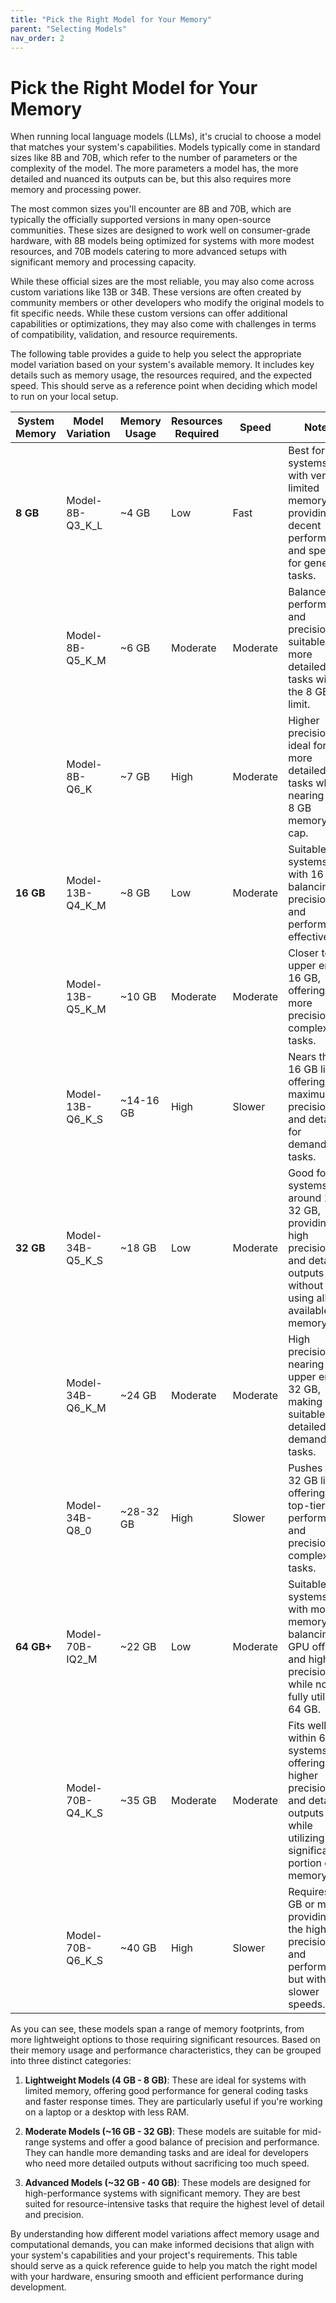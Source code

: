 ```yaml
---
title: "Pick the Right Model for Your Memory"
parent: "Selecting Models"
nav_order: 2
---
```

# Pick the Right Model for Your Memory

When running local language models (LLMs), it's crucial to choose a model that matches your system's capabilities. Models typically come in standard sizes like 8B and 70B, which refer to the number of parameters or the complexity of the model. The more parameters a model has, the more detailed and nuanced its outputs can be, but this also requires more memory and processing power.

The most common sizes you'll encounter are 8B and 70B, which are typically the officially supported versions in many open-source communities. These sizes are designed to work well on consumer-grade hardware, with 8B models being optimized for systems with more modest resources, and 70B models catering to more advanced setups with significant memory and processing capacity.

While these official sizes are the most reliable, you may also come across custom variations like 13B or 34B. These versions are often created by community members or other developers who modify the original models to fit specific needs. While these custom versions can offer additional capabilities or optimizations, they may also come with challenges in terms of compatibility, validation, and resource requirements.

The following table provides a guide to help you select the appropriate model variation based on your system's available memory. It includes key details such as memory usage, the resources required, and the expected speed. This should serve as a reference point when deciding which model to run on your local setup.

| **System Memory** | **Model Variation** | **Memory Usage** | **Resources Required** | **Speed** | **Notes**                                                    |
| ----------------- | ------------------- | ---------------- | ---------------------- | --------- | ------------------------------------------------------------ |
| **8 GB**          | Model-8B-Q3_K_L     | ~4 GB            | Low                    | Fast      | Best for systems with very limited memory, providing decent performance and speed for general tasks. |
|                   | Model-8B-Q5_K_M     | ~6 GB            | Moderate               | Moderate  | Balances performance and precision, suitable for more detailed tasks within the 8 GB limit. |
|                   | Model-8B-Q6_K       | ~7 GB            | High                   | Moderate  | Higher precision, ideal for more detailed tasks while nearing the 8 GB memory cap. |
| **16 GB**         | Model-13B-Q4_K_M    | ~8 GB            | Low                    | Moderate  | Suitable for systems with 16 GB, balancing precision and performance effectively. |
|                   | Model-13B-Q5_K_M    | ~10 GB           | Moderate               | Moderate  | Closer to the upper end of 16 GB, offering more precision for complex tasks. |
|                   | Model-13B-Q6_K_S    | ~14-16 GB        | High                   | Slower    | Nears the 16 GB limit, offering maximum precision and detail for demanding tasks. |
| **32 GB**         | Model-34B-Q5_K_S    | ~18 GB           | Low                    | Moderate  | Good for systems around 16-32 GB, providing high precision and detailed outputs without using all available memory. |
|                   | Model-34B-Q6_K_M    | ~24 GB           | Moderate               | Moderate  | High precision, nearing the upper end of 32 GB, making it suitable for detailed and demanding tasks. |
|                   | Model-34B-Q8_0      | ~28-32 GB        | High                   | Slower    | Pushes the 32 GB limit, offering top-tier performance and precision for complex tasks. |
| **64 GB+**        | Model-70B-IQ2_M     | ~22 GB           | Low                    | Moderate  | Suitable for systems with more memory, balancing GPU offload and high precision while not fully utilizing 64 GB. |
|                   | Model-70B-Q4_K_S    | ~35 GB           | Moderate               | Moderate  | Fits well within 64 GB systems, offering higher precision and detailed outputs while utilizing a significant portion of memory. |
|                   | Model-70B-Q6_K_S    | ~40 GB           | High                   | Slower    | Requires 64 GB or more, providing the highest precision and performance but with slower speeds. |

As you can see, these models span a range of memory footprints, from more lightweight options to those requiring significant resources. Based on their memory usage and performance characteristics, they can be grouped into three distinct categories:

1. **Lightweight Models (4 GB - 8 GB)**: These are ideal for systems with limited memory, offering good performance for general coding tasks and faster response times. They are particularly useful if you're working on a laptop or a desktop with less RAM.
   
2. **Moderate Models (~16 GB - 32 GB)**: These models are suitable for mid-range systems and offer a good balance of precision and performance. They can handle more demanding tasks and are ideal for developers who need more detailed outputs without sacrificing too much speed.
   
3. **Advanced Models (~32 GB - 40 GB)**: These models are designed for high-performance systems with significant memory. They are best suited for resource-intensive tasks that require the highest level of detail and precision.

By understanding how different model variations affect memory usage and computational demands, you can make informed decisions that align with your system's capabilities and your project's requirements. This table should serve as a quick reference guide to help you match the right model with your hardware, ensuring smooth and efficient performance during development.
